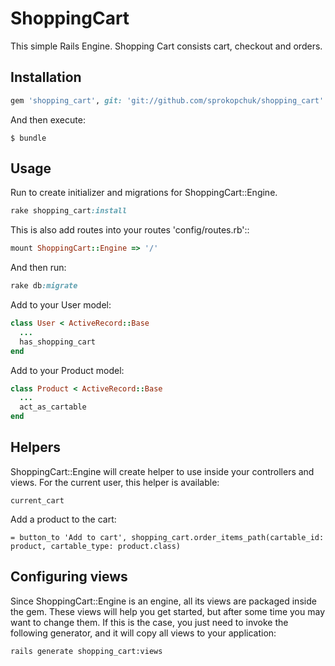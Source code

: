 # ShoppingCart

This simple Rails Engine. Shopping Cart consists cart, checkout and orders.

## Installation
```ruby
gem 'shopping_cart', git: 'git://github.com/sprokopchuk/shopping_cart'
```
And then execute:

    $ bundle

## Usage
Run to create initializer and migrations for ShoppingCart::Engine.

```ruby
rake shopping_cart:install
```
This is also add routes into your routes 'config/routes.rb'::
```ruby
mount ShoppingCart::Engine => '/'
```
And then run:
```ruby
rake db:migrate
```
Add to your User model:
```ruby
class User < ActiveRecord::Base
  ...
  has_shopping_cart
end
```
Add to your Product model:
```ruby
class Product < ActiveRecord::Base
  ...
  act_as_cartable
end
```

## Helpers

ShoppingCart::Engine will create helper to use inside your controllers and views.
For the current user, this helper is available:

    current_cart

Add a product to the cart:

    = button_to 'Add to cart', shopping_cart.order_items_path(cartable_id: product, cartable_type: product.class)

## Configuring views

Since ShoppingCart::Engine is an engine, all its views are packaged inside the gem. These views will help you get started, but after some time you may want to change them. If this is the case, you just need to invoke the following generator, and it will copy all views to your application:

    rails generate shopping_cart:views
